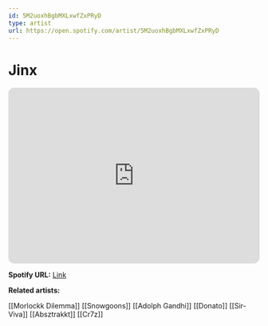 ```yaml
---
id: 5M2uoxhBgbMXLxwfZxPRyD
type: artist
url: https://open.spotify.com/artist/5M2uoxhBgbMXLxwfZxPRyD
---
```

# Jinx

<iframe style="border-radius:12px" src="https://open.spotify.com/embed/artist/5M2uoxhBgbMXLxwfZxPRyD" width="100%" height="352" frameBorder="0" allowfullscreen="" allow="autoplay; clipboard-write; encrypted-media; fullscreen; picture-in-picture" loading="lazy"></iframe>

**Spotify URL:** [Link](https://open.spotify.com/artist/5M2uoxhBgbMXLxwfZxPRyD)

**Related artists:**

[[Morlockk Dilemma]]
[[Snowgoons]]
[[Adolph Gandhi]]
[[Donato]]
[[Sir-Viva]]
[[Absztrakkt]]
[[Cr7z]]
